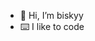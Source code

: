 - 👋 Hi, I’m biskyy
- ⌨️ I like to code

<!---
biskyy/biskyy is a ✨ special ✨ repository because its `README.md` (this file) appears on your GitHub profile.
You can click the Preview link to take a look at your changes.
--->
